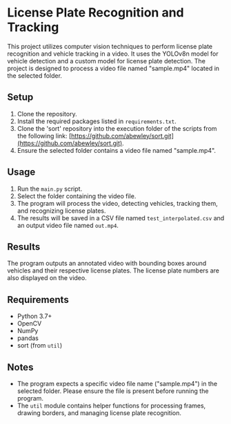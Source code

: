 # License Plate Recognition and Tracking

This project utilizes computer vision techniques to perform license plate recognition and vehicle tracking in a video. It uses the YOLOv8n model for vehicle detection and a custom model for license plate detection. The project is designed to process a video file named "sample.mp4" located in the selected folder.

## Setup

1. Clone the repository.
2. Install the required packages listed in `requirements.txt`.
3. Clone the 'sort' repository into the execution folder of the scripts from the following link: [https://github.com/abewley/sort.git](https://github.com/abewley/sort.git).
4. Ensure the selected folder contains a video file named "sample.mp4".

## Usage

1. Run the `main.py` script.
2. Select the folder containing the video file.
3. The program will process the video, detecting vehicles, tracking them, and recognizing license plates.
4. The results will be saved in a CSV file named `test_interpolated.csv` and an output video file named `out.mp4`.

## Results

The program outputs an annotated video with bounding boxes around vehicles and their respective license plates. The license plate numbers are also displayed on the video.

## Requirements

- Python 3.7+
- OpenCV
- NumPy
- pandas
- sort (from `util`)

## Notes

- The program expects a specific video file name ("sample.mp4") in the selected folder. Please ensure the file is present before running the program.
- The `util` module contains helper functions for processing frames, drawing borders, and managing license plate recognition.
